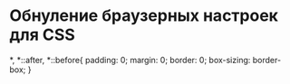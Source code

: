 # Обнуление браузерных настроек для CSS
*,
*::after,
*::before{
    padding: 0;
    margin: 0;
    border: 0;
    box-sizing: border-box;
}
